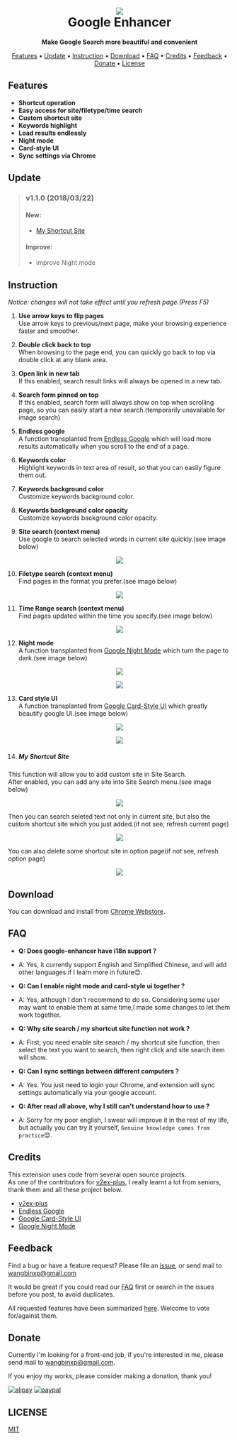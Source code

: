 <h1 align="center"><img src="img/logo.png" with="200"><br>Google Enhancer</h1>

<div align="center">
  <strong>Make Google Search more beautiful and convenient</strong>
</div>

<p align="center">
  <a href="#features">Features</a> •
  <a href="#update">Update</a> •
  <a href="#instruction">Instruction</a> •
  <a href="#download">Download</a> •
  <a href="#faq">FAQ</a> •
  <a href="#credits">Credits</a> •
<a href="#feedback">Feedback</a> •
  <a href="#donate">Donate</a> •
  <a href="#license">License</a>
</p>

## Features

* **Shortcut operation**
* **Easy access for site/filetype/time search**
* **Custom shortcut site**
* **Keywords highlight**
* **Load results endlessly**
* **Night mode**
* **Card-style UI**
* **Sync settings via Chrome**

## Update

> ### v1.1.0 (2018/03/22)
>
> #### New:
>
> - [My Shortcut Site](#my-shortcut-site)
>
> #### Improve:
>
> - improve Night mode

## Instruction
_Notice: changes will not take effect until you refresh page.(Press F5)_
1. **Use arrow keys to flip pages**  
Use arrow keys to previous/next page, make your browsing experience faster and smoother.

2. **Double click back to top**  
When browsing to the page end, you can quickly go back to top via double click at any blank area.

3. **Open link in new tab**  
If this enabled, search result links will always be opened in a new tab.

4. **Search form pinned on top**  
If this enabled, search form will always show on top when scrolling page, so you can easily start a new search.(temporarily unavailable for image search)

5. **Endless google**  
A function transplanted from [Endless Google][Endless Google] which will load more results automatically when you scroll to the end of a page.

6. **Keywords color**  
Highlight keywords in text area of result, so that you can easily figure them out.

7. **Keywords background color**  
Customize keywords background color.

8. **Keywords background color opacity**  
Customize keywords background color opacity.

9. **Site search (context menu)**  
Use google to search selected words in current site quickly.(see image below)

<p align="center"><img src="img/sitesearch.jpg" with="200"></p>

10. **Filetype search (context menu)**  
Find pages in the format you prefer.(see image below)
<p align="center"><img src="img/filetype.png" with="200"></p>

11. **Time Range search (context menu)**  
Find pages updated within the time you specify.(see image below)
<p align="center"><img src="img/timerange.png" with="200"></p>

12. **Night mode**  
A function transplanted from [Google Night Mode][Google Night Mode] which turn the page to dark.(see image below)
<p align="center"><img src="img/nightmode.PNG" with="200"></p>
<p align="center"><img src="img/youtubenight.PNG" with="200"></p>

13. **Card style UI**  
A function transplanted from [Google Card-Style UI][Google Card-Style UI] which greatly beautify google UI.(see image below)
<p align="center"><img src="img/youtubecard2.PNG" with="200"></p>
<p align="center"><img src="img/youtubecard.PNG" with="200"></p>

14. ##### My Shortcut Site
 This function will allow you to add custom site in Site Search.  
After enabled, you can add any site into Site Search menu.(see image below)
<p align="center"><img src="img/shortcut1.png" with="200"></p>
 Then you can search seleted text not only in current site, but also the custom shortcut site which you just added.(if not see, refresh current page)
<p align="center"><img src="img/shortcut3.png" with="200"></p>
You can also delete some shortcut site in option page(if not see, refresh option page)
<p align="center"><img src="img/shortcut2.PNG" with="200"></p>


## Download

You can download and install from [Chrome Webstore](https://chrome.google.com/webstore/detail/google-enhancer/ikbcccnfbfobgioefgaodgmnnnbjbbfn).

## FAQ
* **Q: Does google-enhancer have i18n support ?**
* A: Yes, it currently support English and Simplified Chinese, and will add other languages if I learn more in future:blush:.

* **Q: Can I enable night mode and card-style ui together ?**
* A: Yes, although I don't recommend to do so. Considering some user may want to enable them at same time,I made some changes to let them work together.

* **Q: Why site search / my shortcut site function not work ?**
* A: First, you need enable site search / my shortcut site function, then select the text you want to search, then right click and site search item will show.

* **Q: Can I sync settings between different computers ?**
* A: Yes. You just need to login your Chrome, and extension will sync settings automatically via your google account.

* **Q: After read all above, why I still can't understand how to use ?**
* A: Sorry for my poor english, I swear will improve it in the rest of my life, but actually you can try it yourself, `Genuine knowledge comes from practice`:blush:.

## Credits

This extension uses code from several open source projects.  
As one of the contributors for [v2ex-plus], I really learnt a lot from seniors, thank them and all these project below.

- [v2ex-plus]
- [Endless Google]
- [Google Card-Style UI]
- [Google Night Mode]

## Feedback

Find a bug or have a feature request? Please file an <a href="https://github.com/satorioh/google-enhancer/issues" targe="_blank">issue</a>, or send mail to wangbinxp@gmail.com

It would be great if you could read our [FAQ](#faq) first or search in the issues before you post, to avoid duplicates.

All requested features have been summarized [here](https://github.com/satorioh/google-enhancer/issues/1). Welcome to vote for/against them.

## Donate

Currently I'm looking for a front-end job, if you're interested in me, please send mail to wangbinxp@gmail.com.

If you enjoy my works, please consider making a donation, thank you!

[![alipay](https://img.shields.io/badge/捐赠-支付宝-00aaee.svg)](https://github.com/satorioh/google-enhancer/blob/master/img/alipay.jpg)
[![paypal](https://img.shields.io/badge/donate-Paypal-fd8200.svg)](https://www.paypal.me/wangbinxp)


## LICENSE
[MIT](LICENSE)

[Endless Google]: https://openuserjs.org/scripts/tumpio/Endless_Google
[Google Card-Style UI]: https://openuserjs.org/scripts/Thesunfei/Google_Card-Style_UI
[Google Night Mode]: https://greasyfork.org/zh-CN/scripts/35252-google-night-mode
[v2ex-plus]: https://github.com/sciooga/v2ex-plus
